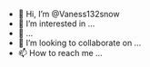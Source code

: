 - 👋 Hi, I’m @Vaness132snow
- 👀 I’m interested in ...
- 🌱  ...
- 💞️ I’m looking to collaborate on ...
- 📫 How to reach me ...

<!---
Vaness132snow/Vaness132snow is a ✨ special ✨ repository because its `README.md` (this file) appears on your GitHub profile.
You can click the Preview link to take a look at your changes.
--->

